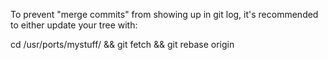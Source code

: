 
To prevent "merge commits" from showing up in git log, it's recommended to either update your tree with:

 cd /usr/ports/mystuff/ && git fetch && git rebase origin


